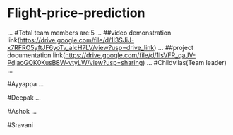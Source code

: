 # Flight-price-prediction
...
#Total team members are:5
...
##video demonstration link(https://drive.google.com/file/d/1l3SJiJ-x7RFRO5yftJF6yoTv_aIcH7LV/view?usp=drive_link)
...
##project documentation link(https://drive.google.com/file/d/1lsVFR_qaJV-PdjaoGQK0KusB8W-vtyLW/view?usp=sharing)
...
#Childvilas(Team leader)
...

#Ayyappa
...

#Deepak
...

#Ashok
...

#Sravani
